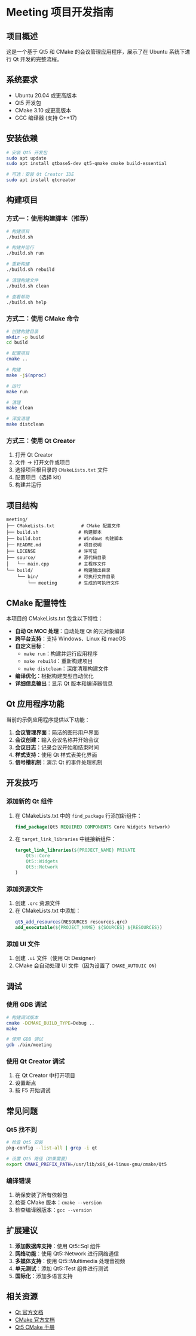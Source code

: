 # Meeting 项目开发指南

## 项目概述

这是一个基于 Qt5 和 CMake 的会议管理应用程序，展示了在 Ubuntu 系统下进行 Qt 开发的完整流程。

## 系统要求

- Ubuntu 20.04 或更高版本
- Qt5 开发包
- CMake 3.10 或更高版本
- GCC 编译器 (支持 C++17)

## 安装依赖

```bash
# 安装 Qt5 开发包
sudo apt update
sudo apt install qtbase5-dev qt5-qmake cmake build-essential

# 可选：安装 Qt Creator IDE
sudo apt install qtcreator
```

## 构建项目

### 方式一：使用构建脚本（推荐）

```bash
# 构建项目
./build.sh

# 构建并运行
./build.sh run

# 重新构建
./build.sh rebuild

# 清理构建文件
./build.sh clean

# 查看帮助
./build.sh help
```

### 方式二：使用 CMake 命令

```bash
# 创建构建目录
mkdir -p build
cd build

# 配置项目
cmake ..

# 构建
make -j$(nproc)

# 运行
make run

# 清理
make clean

# 深度清理
make distclean
```

### 方式三：使用 Qt Creator

1. 打开 Qt Creator
2. 文件 -> 打开文件或项目
3. 选择项目根目录的 `CMakeLists.txt` 文件
4. 配置项目（选择 kit）
5. 构建并运行

## 项目结构

```
meeting/
├── CMakeLists.txt          # CMake 配置文件
├── build.sh               # 构建脚本
├── build.bat              # Windows 构建脚本
├── README.md              # 项目说明
├── LICENSE                # 许可证
├── source/                # 源代码目录
│   └── main.cpp           # 主程序文件
└── build/                 # 构建输出目录
    └── bin/               # 可执行文件目录
        └── meeting        # 生成的可执行文件
```

## CMake 配置特性

本项目的 CMakeLists.txt 包含以下特性：

- **自动 Qt MOC 处理**：自动处理 Qt 的元对象编译
- **跨平台支持**：支持 Windows、Linux 和 macOS
- **自定义目标**：
  - `make run`：构建并运行应用程序
  - `make rebuild`：重新构建项目
  - `make distclean`：深度清理构建文件
- **编译优化**：根据构建类型自动优化
- **详细信息输出**：显示 Qt 版本和编译器信息

## Qt 应用程序功能

当前的示例应用程序提供以下功能：

1. **会议管理界面**：简洁的图形用户界面
2. **会议创建**：输入会议名称并开始会议
3. **会议日志**：记录会议开始和结束时间
4. **样式支持**：使用 Qt 样式表美化界面
5. **信号槽机制**：演示 Qt 的事件处理机制

## 开发技巧

### 添加新的 Qt 组件

1. 在 CMakeLists.txt 中的 `find_package` 行添加新组件：
   ```cmake
   find_package(Qt5 REQUIRED COMPONENTS Core Widgets Network)
   ```

2. 在 `target_link_libraries` 中链接新组件：
   ```cmake
   target_link_libraries(${PROJECT_NAME} PRIVATE 
       Qt5::Core 
       Qt5::Widgets
       Qt5::Network
   )
   ```

### 添加资源文件

1. 创建 `.qrc` 资源文件
2. 在 CMakeLists.txt 中添加：
   ```cmake
   qt5_add_resources(RESOURCES resources.qrc)
   add_executable(${PROJECT_NAME} ${SOURCES} ${RESOURCES})
   ```

### 添加 UI 文件

1. 创建 `.ui` 文件（使用 Qt Designer）
2. CMake 会自动处理 UI 文件（因为设置了 `CMAKE_AUTOUIC ON`）

## 调试

### 使用 GDB 调试

```bash
# 构建调试版本
cmake -DCMAKE_BUILD_TYPE=Debug ..
make

# 使用 GDB 调试
gdb ./bin/meeting
```

### 使用 Qt Creator 调试

1. 在 Qt Creator 中打开项目
2. 设置断点
3. 按 F5 开始调试

## 常见问题

### Qt5 找不到

```bash
# 检查 Qt5 安装
pkg-config --list-all | grep -i qt

# 设置 Qt5 路径（如果需要）
export CMAKE_PREFIX_PATH=/usr/lib/x86_64-linux-gnu/cmake/Qt5
```

### 编译错误

1. 确保安装了所有依赖包
2. 检查 CMake 版本：`cmake --version`
3. 检查编译器版本：`gcc --version`

## 扩展建议

1. **添加数据库支持**：使用 Qt5::Sql 组件
2. **网络功能**：使用 Qt5::Network 进行网络通信
3. **多媒体支持**：使用 Qt5::Multimedia 处理音视频
4. **单元测试**：添加 Qt5::Test 组件进行测试
5. **国际化**：添加多语言支持

## 相关资源

- [Qt 官方文档](https://doc.qt.io/)
- [CMake 官方文档](https://cmake.org/documentation/)
- [Qt5 CMake 手册](https://doc.qt.io/qt-5/cmake-manual.html)